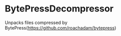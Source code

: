 # BytePressDecompressor


Unpacks files compressed by BytePress(https://github.com/roachadam/bytepress)
 
